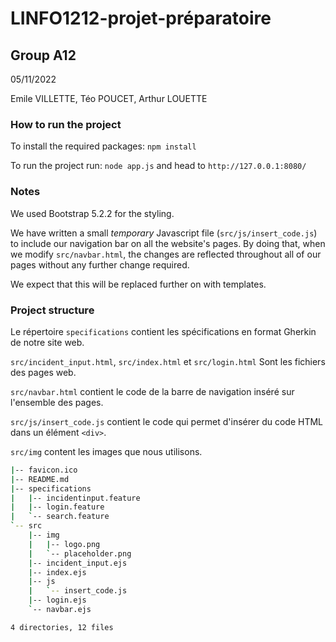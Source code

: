 # LINFO1212-projet-préparatoire

## Group A12

05/11/2022

Emile VILLETTE, Téo POUCET, Arthur LOUETTE

### How to run the project
To install the required packages: `npm install`

To run the project run: `node app.js` and head to `http://127.0.0.1:8080/` 

### Notes

We used Bootstrap 5.2.2 for the styling.

We have written a small *temporary* Javascript file (`src/js/insert_code.js`) to include our navigation bar on all the website's pages. By doing that, when we modify `src/navbar.html`, the changes are reflected throughout all of our pages without any further change required.

We expect that this will be replaced further on with templates.

### Project structure

Le répertoire `specifications` contient les spécifications en format Gherkin de notre site web.

`src/incident_input.html`, `src/index.html` et `src/login.html` Sont les fichiers des pages web.

`src/navbar.html` contient le code de la barre de navigation inséré sur l'ensemble des pages.

`src/js/insert_code.js` contient le code qui permet d'insérer du code HTML dans un élément `<div>`.

`src/img` content les images que nous utilisons.

```bash
|-- favicon.ico
|-- README.md
|-- specifications
|   |-- incidentinput.feature
|   |-- login.feature
|   `-- search.feature
`-- src
    |-- img
    |   |-- logo.png
    |   `-- placeholder.png
    |-- incident_input.ejs
    |-- index.ejs
    |-- js
    |   `-- insert_code.js
    |-- login.ejs
    `-- navbar.ejs

4 directories, 12 files
```
